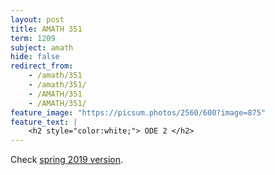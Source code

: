 ```yaml
---
layout: post
title: AMATH 351
term: 1209
subject: amath
hide: false
redirect_from:
    - /amath/351
    - /amath/351/
    - /AMATH/351
    - /AMATH/351/
feature_image: "https://picsum.photos/2560/600?image=875"
feature_text: |
    <h2 style="color:white;"> ODE 2 </h2>
---
```


Check [spring 2019 version](/19-05/AMATH351/).

